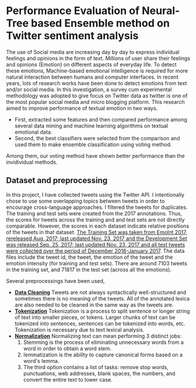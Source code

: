 # Performance Evaluation of Neural-Tree based Ensemble method on Twitter sentiment analysis
The use of Social media are increasing day by day to express individual feelings and opinions in the form of text. Millions of user share their feelings and opinions (Emotion) on different aspects of everyday life. To detect these emotions, Machine-based emotional intelligence is required for more natural interaction between humans and computer interfaces. In recent years, lots of research works have been done to detect emotions from text and/or social media. In this investigation, a survey cum
experimental methodology was adopted to give focus on Twitter data as twitter is one of the most popular social media and micro blogging platform. This research aimed to improve performance of textual emotion in two ways. 
- First, extracted some features and then compared performance among several data mining and machine learning algorithms on textual emotional data. 
- Second, the best classifiers were selected from the comparison and used them to make ensemble classification using voting method.

Among them, our voting method have shown better performance than the invidividual methods.

## Dataset and preprocessing

In this project, I have collected tweets using the Twitter API. I intentionally chose to use some overlapping topics between tweets in order to encourage cross-language approaches. I filtered the tweets for duplicates. The training and test sets were created from the 2017 annotations. Thus, the scores for tweets across the training and
and test sets are not directly comparable. However, the scores in each dataset indicate relative positions of the tweets in that dataset. [The Training Set was taken from EmoInt 2017, rereleased Aug, 2017; last updated Nov. 23, 2017 and the Development Set was released Sep. 25, 2017; last updated Nov. 23, 2017 and all test tweets were collected over the period of December 2016-January 2017](https://arxiv.org/abs/1804.06658). The data files include the tweet id, the tweet, the emotion of the tweet and the emotion intensity (for training and test sets). There are around 7103 tweets in the training set, and 71817 in the test set (across all the emotions).

Several preprocessings have been used, 

- **[Data Cleaning](https://ieeexplore.ieee.org/document/7050801)** Tweets are not always syntactically well-structured and sometimes there is no meaning of the tweets. All of the annotated lexica are also needed to be cleaned in the same way as the tweets are.
- **[Tokenization](https://dl.acm.org/doi/10.3115/992424.992434)** Tokenization is a process to split sentence or longer string of text into smaller pieces, or tokens. Larger chunks of text can be tokenized into sentences, sentences can be tokenized into words, etc. Tokenization is necessary due to text lexical analysis.
- **[Normalization](https://pubmed.ncbi.nlm.nih.gov/23043124/)** Normalizing text can mean performing 3 distinct jobs: 
  1. Stemming is the process of eliminating unnecessary words from a word in order to obtain a word stem. 
  2. lemmatization is the ability to capture canonical forms based on a word's lemma. 
  3. The third option contains a list of tasks: remove stop words, punctuations, web addresses, blank spaces, the numbers, and convert the entire text to lower case.
